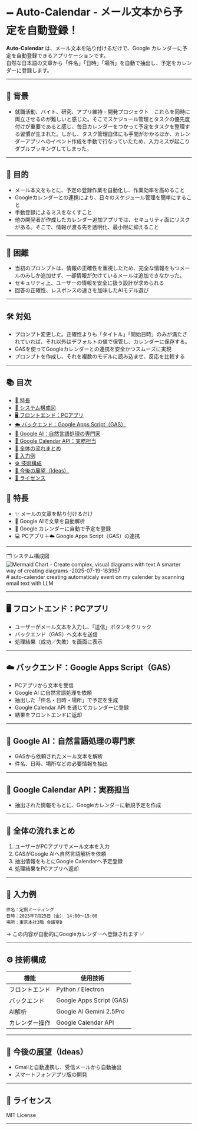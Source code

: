 # 🗕 Auto-Calendar - メール文本から予定を自動登録！

**Auto-Calendar** は、メール文本を貼り付けるだけで、Google カレンダーに予定を自動登録できるアプリケーションです。  
自然な日本語の文章から「件名」「日時」「場所」を自動で抽出し、予定をカレンダーに登録します。


---

## 🧭 背景

- 就職活動、バイト、研究、アプリ維持・開発プロジェクト　これらを同時に両立させるのが難しいと感じた。そこでスケジュール管理とタスクの優先度付けが重要であると感じ、毎日カレンダーをつかって予定をタスクを整理する習慣が生まれた。しかし、タスク管理自体にも手間がかかるほか、カレンダーアプリへのイベント作成を手動で行なっていたため、入力ミスが起こりダブルブッキングしてしまった。
---

## 🎯 目的

- メール本文をもとに、予定の登録作業を自動化し、作業効率を高めること
- Googleカレンダーとの連携により、日々のスケジュール管理を簡単にすること
- 手動登録によるミスをなくすこと
- 他の開発者が作成したカレンダー追加アプリでは、セキュリティ面にリスクがある。そこで、情報が渡る先を透明化、最小限に抑えること

---

## 🚧 困難

- 当初のプロンプトは、情報の正確性を重視したため、完全な情報をもつメールのみしか追加せず、一部情報が欠けているメールは追加できなかった。
- セキュリティ上、ユーザーの情報を安全に扱う設計が求められる
- 回答の正確性、レスポンスの速さを加味したAIモデル選び

---

## 🛠️ 対処

- プロンプト変更した。正確性よりも「タイトル」「開始日時」のみが満たされていれば、それ以外はデフォルトの値で保管し、カレンダーに保存する。
- GASを使ってGoogleカレンダーとの連携を安全かつスムーズに実現
- プロンプトを作成し、それを複数のモデルに読み込ませ、反応を比較する

---
## 📚 目次

- [🚀 特長](#-特長)
- [🧩 システム構成図](#-システム構成図)
- [🖥 フロントエンド：PCアプリ](#-フロントエンドpcアプリ)
- [☁️ バックエンド：Google Apps Script（GAS）](#-バックエンドgoogle-apps-scriptgas)
- [🧠 Google AI：自然言語処理の専門家](#-google-ai自然言語処理の専門家)
- [📆 Google Calendar API：実務担当](#-google-calendar-api実務担当)
- [🔁 全体の流れまとめ](#-全体の流れまとめ)
- [📝 入力例](#-入力例)
- [⚙️ 技術構成](#-技術構成)
- [📌 今後の展望（Ideas）](#-今後の展望ideas)
- [📄 ライセンス](#-ライセンス)


## 🚀 特長

- ✨ メールの文章を貼り付けるだけ
- 🤖 Google AIで文章を自動解析
- 📆 Google カレンダーに自動で予定を登録
- 💻 PCアプリ＋☁️ Google Apps Script（GAS）の連携

---
🗂 システム構成図
![Mermaid Chart - Create complex, visual diagrams with text  A smarter way of creating diagrams -2025-07-19-183957](https://github.com/user-attachments/assets/c117228f-ae82-4071-8d22-b007cbc70732)# auto-calender
creating automaticaly event on my calender by scanning email text with LLM


---

## 🖥 フロントエンド：PCアプリ

- ユーザーがメール文本を入力し、「送信」ボタンをクリック
- バックエンド（GAS）へ文本を送信
- 処理結果（成功／失敗）を画面に表示

---

## ☁️ バックエンド：Google Apps Script（GAS）

- PCアプリから文本を受信
- Google AI に自然言語処理を依頼
- 抽出した「件名・日時・場所」で予定を生成
- Google Calendar API を通じてカレンダーに登録
- 結果をフロントエンドに返却

---

## 🤖 Google AI：自然言語処理の専門家

- GASから依頼されたメール文本を解析
- 件名、日時、場所などの必要情報を抽出

---

## 📆 Google Calendar API：実務担当

- 抽出された情報をもとに、Googleカレンダーに新規予定を作成

---

## 🔁 全体の流れまとめ

1. ユーザーがPCアプリでメール文本を入力
2. GASがGoogle AIへ自然言語解析を依頼
3. 抽出情報をもとにGoogle Calendarへ予定登録
4. 処理結果をPCアプリへ返却

---

## 📝 入力例

```text
件名：定例ミーティング  
日時：2025年7月25日（金） 14:00〜15:00  
場所：東京本社3階 会議室B
```

→ この内容が自動的にGoogleカレンダーへ登録されます ✅

---

## ⚙️ 技術構成

| 機能 | 使用技術 |
|------|-----------|
| フロントエンド | Python / Electron 
| バックエンド | Google Apps Script (GAS) |
| AI解析 | Google AI Gemini 2.5Pro
| カレンダー操作 | Google Calendar API |

---

## 📌 今後の展望（Ideas）

- Gmailと自動連携し、受信メールから自動抽出
- スマートフォンアプリ版の開発

---

## 📄 ライセンス

MIT License

---
